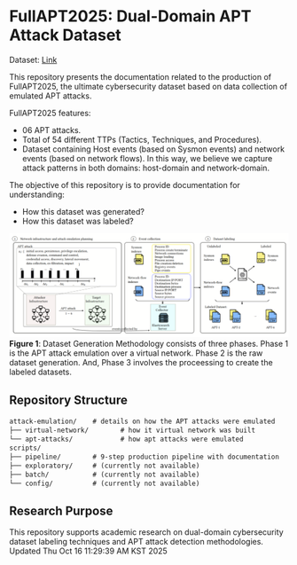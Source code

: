 # FullAPT2025: Dual-Domain APT Attack Dataset

Dataset: [Link](https://zenodo.org/records/17363885)

This repository presents the documentation related to the production of FullAPT2025, the ultimate cybersecurity dataset based on data collection of emulated APT attacks.

FullAPT2025 features:
- 06 APT attacks.
- Total of 54 different TTPs (Tactics, Techniques, and Procedures).
- Dataset containing Host events (based on Sysmon events) and network events (based on network flows). In this way, we believe we capture attack patterns in both domains: host-domain and network-domain.

The objective of this repository is to provide documentation for understanding:

- How this dataset was generated?
- How this dataset was labeled?

<!-- A comprehensive 9-step pipeline for labeling cybersecurity datasets combining Sysmon (host-level) and NetFlow (network-level) events for Advanced Persistent Threat (APT) attack analysis. -->

![Figure 1. Dataset Generation Methodology](images/methodology_png.png)
**Figure 1**: Dataset Generation Methodology consists of three phases. Phase 1 is the APT attack emulation over a virtual network. Phase 2 is the raw dataset generation. And, Phase 3 involves the proceessing to create the labeled datasets.



## Repository Structure

```
attack-emulation/    # details on how the APT attacks were emulated
├── virtual-network/        # how it virtual network was built
└── apt-attacks/            # how apt attacks were emulated
scripts/
├── pipeline/        # 9-step production pipeline with documentation
├── exploratory/     # (currently not available)
├── batch/           # (currently not available)
└── config/          # (currently not available)
```

<!-- ## Pipeline Steps

1. Elasticsearch data extraction
2. Sysmon CSV creation
3. NetFlow CSV creation  
4. Temporal causation correlation
5. Comprehensive correlation analysis
6. Seed event extraction (human-in-the-loop)
7. Attack lifecycle tracing
8. Labeled Sysmon dataset creation
9. Labeled NetFlow dataset creation

## Documentation

Complete documentation available in `scripts/pipeline/PIPELINE_OVERVIEW.md` -->

## Research Purpose

This repository supports academic research on dual-domain cybersecurity dataset labeling techniques and APT attack detection methodologies.
Updated Thu Oct 16 11:29:39 AM KST 2025
